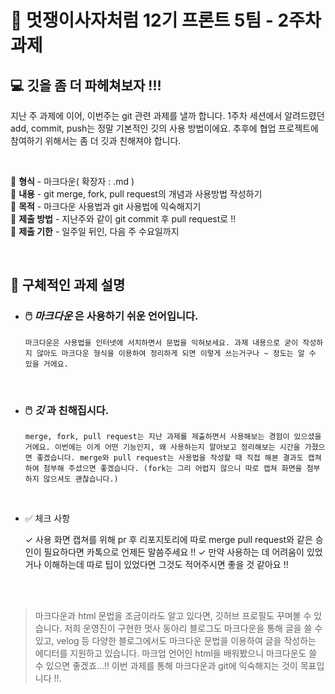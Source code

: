 # 🦁 멋쟁이사자처럼 12기 프론트 5팀 - 2주차 과제

## 💻 깃을 좀 더 파헤쳐보자 !!!

지난 주 과제에 이어, 이번주는 git 관련 과제를 낼까 합니다. 1주차 세션에서 알려드렸던 add, commit, push는 정말 기본적인 깃의 사용 방법이에요. 추후에 협업 프로젝트에 참여하기 위해서는 좀 더 깃과 친해져야 합니다.   

<br>

  🦁 **형식** - 마크다운( 확장자 : .md )   
  🦁 **내용** - git merge, fork, pull request의 개념과 사용방법 작성하기   
  🦁 **목적** - 마크다운 사용법과 git 사용법에 익숙해지기   
  🦁 **제출 방법** - 지난주와 같이 git commit 후 pull request로 !!   
  🦁 **제출 기한** - 일주일 뒤인, 다음 주 수요일까지  

<br>

## 💫 구체적인 과제 설명
* ### 🖱️ *마크다운* 은 사용하기 쉬운 언어입니다.
  
    <pre><code>마크다운은 사용법을 인터넷에 서치하면서 문법을 익혀보세요. 과제 내용으로 굳이 작성하지 않아도 마크다운 형식을 이용하여 정리하게 되면 이렇게 쓰는거구나 ~ 정도는 알 수 있을 거에요.</code></pre>
    

<br>

* ### 🖱️ *깃* 과 친해집시다. 

    <pre><code>merge, fork, pull request는 지난 과제를 제출하면서 사용해보는 경험이 있으셨을 거에요. 이번에는 이게 어떤 기능인지, 왜 사용하는지 알아보고 정리해보는 시간을 가졌으면 좋겠습니다. merge와 pull request는 사용법을 작성할 때 직접 해본 결과도 캡쳐하여 첨부해 주셨으면 좋겠습니다. (fork는 그리 어렵지 않으니 따로 캡쳐 화면을 첨부하지 않으셔도 괜찮습니다.)</code></pre>

<br>

* ✅ 체크 사항   
  
    ✓ 사용 화면 캡쳐를 위해 pr  후 리포지토리에 따로 merge pull request와 같은 승인이 필요하다면 카톡으로 언제든 말씀주세요 !!
    ✓ 만약 사용하는 데 어려움이 있었거나 이해하는데 따로 팁이 있었다면 그것도 적어주시면 좋을 것 같아요 !!   
     
<br>
<br>

> 마크다운과 html 문법을 조금이라도 알고 있다면, 깃허브 프로필도 꾸며볼 수 있습니다. 저희 운영진이 구현한 멋사 동아리 블로그도 마크다운을 통해 글을 쓸 수 있고, velog 등 다양한 블로그에서도 마크다운 문법을 이용하여 글을 작성하는 에디터를 지원하고 있습니다. 마크업 언어인 html을 배워봤으니 마크다운도 쓸 수 있으면 좋겠죠...!! 이번 과제를 통해 마크다운과 git에 익숙해지는 것이 목표입니다 !!.